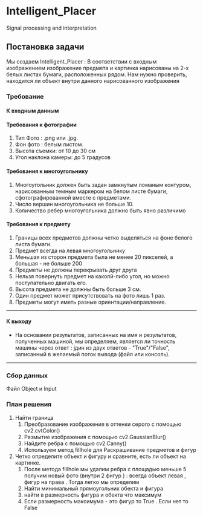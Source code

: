 # Intelligent_Placer
Signal processing and interpretation
## Постановка задачи
Мы создаем Intelligent_Placer :  В соответствии с входным изображением изображение предмета и картинка нарисованы на 2-х белых листах бумаги, расположенных рядом. Нам нужно проверить, находится ли объект внутри данного нарисованного изображения

### Требование 
#### **К входным данным**

#### Требования к фотографии
1. Тип Фото : .png или .jpg.
2. Фон фото : белым листом.
3. Высота съемки: от 10 до 30 см
4. Угол наклона камеры: до 5 градусов
#### Требования к многоугольнику
1. Многоугольник должен быть задан замкнутым ломаным контуром, нарисованным темным маркером на белом листе бумаги, сфотографированной вместе с предметами.
2. Число вершин многоугольника не больше 10.
3. Количество ребер многоугольника должно быть явно различимо

#### Требования к предмету
1. Границы всех предметов должны четко выделяться на фоне белого листа бумаги.
2. Предмет всегда на левая многоугольнику
3. Меньшая из сторон предмета была не менее 20 пикселей, а большая - не больше 200
4. Предметы не должны перекрывать друг друга
5. Нельзя повернуть предмет на каколй-либо угол, но можно поступательно двигать его.
8. Высота предмета не должны быть больше 3 см.
9. Один предмет может присутствовать на фото лишь 1 раз.
10. Предметы могут иметь разные ориентации/направление.
___
#### **К выходу**

- На основании результатов, записанных на имя и результатов, полученных машиной, мы определяем, является ли точность машины через ответ : jдин из двух ответов - "True"/"False", записанный в желаемый поток вывода (файл или консоль).
___

### Сбор данных
Файл Object и Input
### План решения
1. Найти граница 
   1. Преобразование изображения в оттенки серого с помощью cv2.cvtColor() 
   2. Размытие изображения с помощью cv2.GaussianBlur()
   3. Найдите ребра с помощью cv2.Canny()
   4. Используем метод fillhole для Раскрашивание предметов и фигур
2. Четко определите объект и фигуру и сравните, есть ли объект на картинке.
	1. После метода fillhole мы удалим ребра с площадью меньше 5 получим новый фото (внутри 2 фигур ) : всегда объект левая , фигур на права . Тогда легко мы определим 
	2. Найти минимальный прямоугольник обекта и фигура 
	3. найти в размерность фигура и обекта что максимум 
	4. Если размерность максимума - это фигур то True . Если нет то False
	
 
